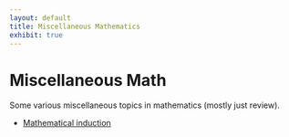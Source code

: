 ```yaml
---
layout: default
title: Miscellaneous Mathematics 
exhibit: true
---
```


# Miscellaneous Math 

Some various miscellaneous topics in mathematics (mostly just review). 

- [Mathematical induction](miscellaneous/induction)


